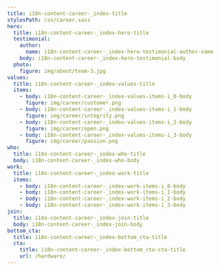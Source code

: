 ```yaml
---
title: i18n-content-career-_index-title
stylesPath: css/career.sass
hero:
  title: i18n-content-career-_index-hero-title
  testimonial:
    author:
      name: i18n-content-career-_index-hero-testimonial-author-name
    body: i18n-content-career-_index-hero-testimonial-body
  photo:
    figure: img/about/team-3.jpg
values:
  title: i18n-content-career-_index-values-title
  items:
    - body: i18n-content-career-_index-values-items-i_0-body
      figure: img/career/customer.png
    - body: i18n-content-career-_index-values-items-i_1-body
      figure: img/career/integrity.png
    - body: i18n-content-career-_index-values-items-i_2-body
      figure: img/career/open.png
    - body: i18n-content-career-_index-values-items-i_3-body
      figure: img/career/passion.png
who:
  title: i18n-content-career-_index-who-title
  body: i18n-content-career-_index-who-body
work:
  title: i18n-content-career-_index-work-title
  items:
    - body: i18n-content-career-_index-work-items-i_0-body
    - body: i18n-content-career-_index-work-items-i_1-body
    - body: i18n-content-career-_index-work-items-i_2-body
    - body: i18n-content-career-_index-work-items-i_3-body
join:
  title: i18n-content-career-_index-join-title
  body: i18n-content-career-_index-join-body
bottom_cta:
  title: i18n-content-career-_index-bottom_cta-title
  cta:
    title: i18n-content-career-_index-bottom_cta-cta-title
    url: /hardware/
---
```

